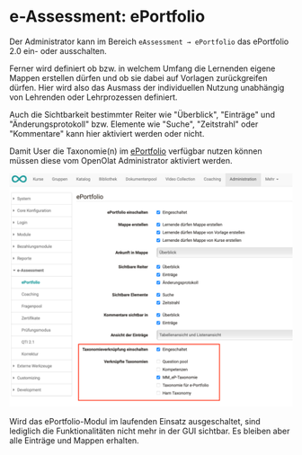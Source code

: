 # e-Assessment: ePortfolio

Der Administrator kann im Bereich `eAssessment → ePortfolio` das ePortfolio 2.0 ein- oder ausschalten.

Ferner wird definiert ob bzw. in welchem Umfang die Lernenden eigene Mappen erstellen dürfen und ob sie dabei auf Vorlagen zurückgreifen dürfen. Hier wird also das Ausmass der individuellen Nutzung unabhängig von Lehrenden oder Lehrprozessen definiert.

Auch die Sichtbarkeit bestimmter Reiter wie "Überblick", "Einträge" und "Änderungsprotokoll" bzw. Elemente wie "Suche", "Zeitstrahl" oder "Kommentare" kann hier aktiviert werden oder nicht.

Damit User die Taxonomie(n) im [ePortfolio](../../manual_user/area_modules/Competences_tags.de.md) verfügbar nutzen können  müssen diese vom OpenOlat Administrator aktiviert werden.

![Tax_aktivieren.png](assets/Tax%20eP%20aktivieren%20DE.png)  

Wird das ePortfolio-Modul im laufenden Einsatz ausgeschaltet, sind lediglich die Funktionalitäten nicht mehr in der GUI sichtbar. Es bleiben aber alle Einträge und Mappen erhalten.

